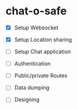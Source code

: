 # chat-o-safe

- [x] Setup Websocket

- [x] Setup Location sharing

- [ ] Setup Chat application

- [ ] Authentication

- [ ] Public/private Routes

- [ ] Data dumping

- [ ] Designing
